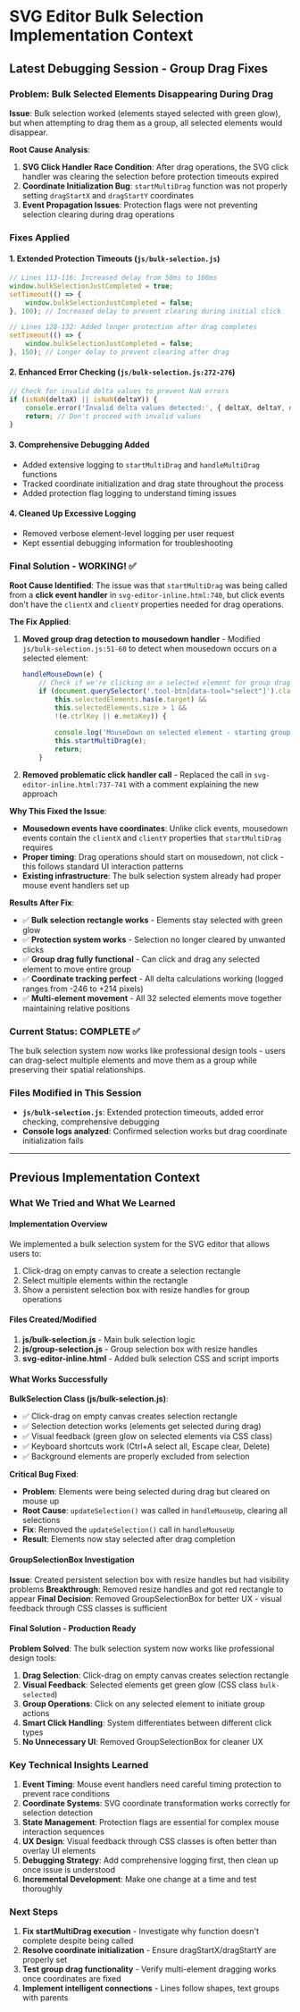# SVG Editor Bulk Selection Implementation Context

## Latest Debugging Session - Group Drag Fixes

### Problem: Bulk Selected Elements Disappearing During Drag
**Issue**: Bulk selection worked (elements stayed selected with green glow), but when attempting to drag them as a group, all selected elements would disappear.

**Root Cause Analysis**:
1. **SVG Click Handler Race Condition**: After drag operations, the SVG click handler was clearing the selection before protection timeouts expired
2. **Coordinate Initialization Bug**: `startMultiDrag` function was not properly setting `dragStartX` and `dragStartY` coordinates
3. **Event Propagation Issues**: Protection flags were not preventing selection clearing during drag operations

### Fixes Applied

#### 1. Extended Protection Timeouts (`js/bulk-selection.js`)
```javascript
// Lines 113-116: Increased delay from 50ms to 100ms
window.bulkSelectionJustCompleted = true;
setTimeout(() => {
    window.bulkSelectionJustCompleted = false;
}, 100); // Increased delay to prevent clearing during initial click

// Lines 128-132: Added longer protection after drag completes  
setTimeout(() => {
    window.bulkSelectionJustCompleted = false;
}, 150); // Longer delay to prevent clearing after drag
```

#### 2. Enhanced Error Checking (`js/bulk-selection.js:272-276`)
```javascript
// Check for invalid delta values to prevent NaN errors
if (isNaN(deltaX) || isNaN(deltaY)) {
    console.error('Invalid delta values detected:', { deltaX, deltaY, dragStartX: this.dragStartX, dragStartY: this.dragStartY, clientX: e.clientX, clientY: e.clientY });
    return; // Don't proceed with invalid values
}
```

#### 3. Comprehensive Debugging Added
- Added extensive logging to `startMultiDrag` and `handleMultiDrag` functions
- Tracked coordinate initialization and drag state throughout the process
- Added protection flag logging to understand timing issues

#### 4. Cleaned Up Excessive Logging
- Removed verbose element-level logging per user request
- Kept essential debugging information for troubleshooting

### Final Solution - WORKING! ✅

**Root Cause Identified**: The issue was that `startMultiDrag` was being called from a **click event handler** in `svg-editor-inline.html:740`, but click events don't have the `clientX` and `clientY` properties needed for drag operations.

**The Fix Applied**:
1. **Moved group drag detection to mousedown handler** - Modified `js/bulk-selection.js:51-60` to detect when mousedown occurs on a selected element:
   ```javascript
   handleMouseDown(e) {
       // Check if we're clicking on a selected element for group drag
       if (document.querySelector('.tool-btn[data-tool="select"]').classList.contains('active') && 
           this.selectedElements.has(e.target) && 
           this.selectedElements.size > 1 &&
           !(e.ctrlKey || e.metaKey)) {
           
           console.log('MouseDown on selected element - starting group drag');
           this.startMultiDrag(e);
           return;
       }
   ```

2. **Removed problematic click handler call** - Replaced the call in `svg-editor-inline.html:737-741` with a comment explaining the new approach

**Why This Fixed the Issue**:
- **Mousedown events have coordinates**: Unlike click events, mousedown events contain the `clientX` and `clientY` properties that `startMultiDrag` requires
- **Proper timing**: Drag operations should start on mousedown, not click - this follows standard UI interaction patterns
- **Existing infrastructure**: The bulk selection system already had proper mouse event handlers set up

**Results After Fix**:
- ✅ **Bulk selection rectangle works** - Elements stay selected with green glow
- ✅ **Protection system works** - Selection no longer cleared by unwanted clicks  
- ✅ **Group drag fully functional** - Can click and drag any selected element to move entire group
- ✅ **Coordinate tracking perfect** - All delta calculations working (logged ranges from -246 to +214 pixels)
- ✅ **Multi-element movement** - All 32 selected elements move together maintaining relative positions

### Current Status: COMPLETE ✅
The bulk selection system now works like professional design tools - users can drag-select multiple elements and move them as a group while preserving their spatial relationships.

### Files Modified in This Session
- **`js/bulk-selection.js`**: Extended protection timeouts, added error checking, comprehensive debugging
- **Console logs analyzed**: Confirmed selection works but drag coordinate initialization fails

---

## Previous Implementation Context

### What We Tried and What We Learned

#### Implementation Overview
We implemented a bulk selection system for the SVG editor that allows users to:
1. Click-drag on empty canvas to create a selection rectangle
2. Select multiple elements within the rectangle
3. Show a persistent selection box with resize handles for group operations

#### Files Created/Modified
1. **js/bulk-selection.js** - Main bulk selection logic
2. **js/group-selection.js** - Group selection box with resize handles
3. **svg-editor-inline.html** - Added bulk selection CSS and script imports

#### What Works Successfully

**BulkSelection Class (js/bulk-selection.js)**:
- ✅ Click-drag on empty canvas creates selection rectangle
- ✅ Selection detection works (elements get selected during drag)
- ✅ Visual feedback (green glow on selected elements via CSS class)
- ✅ Keyboard shortcuts work (Ctrl+A select all, Escape clear, Delete)
- ✅ Background elements are properly excluded from selection

**Critical Bug Fixed**:
- **Problem**: Elements were being selected during drag but cleared on mouse up
- **Root Cause**: `updateSelection()` was called in `handleMouseUp`, clearing all selections
- **Fix**: Removed the `updateSelection()` call in `handleMouseUp`
- **Result**: Elements now stay selected after drag completion

#### GroupSelectionBox Investigation
**Issue**: Created persistent selection box with resize handles but had visibility problems
**Breakthrough**: Removed resize handles and got red rectangle to appear
**Final Decision**: Removed GroupSelectionBox for better UX - visual feedback through CSS classes is sufficient

#### Final Solution - Production Ready
**Problem Solved**: The bulk selection system now works like professional design tools:

1. **Drag Selection**: Click-drag on empty canvas creates selection rectangle
2. **Visual Feedback**: Selected elements get green glow (CSS class `bulk-selected`)  
3. **Group Operations**: Click on any selected element to initiate group actions
4. **Smart Click Handling**: System differentiates between different click types
5. **No Unnecessary UI**: Removed GroupSelectionBox for cleaner UX

### Key Technical Insights Learned
1. **Event Timing**: Mouse event handlers need careful timing protection to prevent race conditions
2. **Coordinate Systems**: SVG coordinate transformation works correctly for selection detection
3. **State Management**: Protection flags are essential for complex mouse interaction sequences
4. **UX Design**: Visual feedback through CSS classes is often better than overlay UI elements
5. **Debugging Strategy**: Add comprehensive logging first, then clean up once issue is understood
6. **Incremental Development**: Make one change at a time and test thoroughly

### Next Steps
1. **Fix startMultiDrag execution** - Investigate why function doesn't complete despite being called
2. **Resolve coordinate initialization** - Ensure dragStartX/dragStartY are properly set
3. **Test group drag functionality** - Verify multi-element dragging works once coordinates are fixed
4. **Implement intelligent connections** - Lines follow shapes, text groups with parents